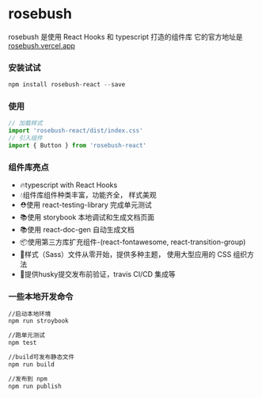 # rosebush

rosebush 是使用 React Hooks 和 typescript 打造的组件库
它的官方地址是
[rosebush.vercel.app](https://rosebush.vercel.app/)

### 安装试试

```javascript
npm install rosebush-react --save
```

### 使用

```javascript
// 加载样式
import 'rosebush-react/dist/index.css'
// 引入组件
import { Button } from 'rosebush-react'
```

### 组件库亮点

- 🔥typescript with React Hooks
- 💧组件库组件种类丰富，功能齐全， 样式美观
- ⛑️使用 react-testing-library 完成单元测试
- 📚使用 storybook 本地调试和生成文档页面
- 📚使用 react-doc-gen 自动生成文档
- 📦使用第三方库扩充组件-(react-fontawesome, react-transition-group)
- 🌹样式（Sass）文件从零开始，提供多种主题， 使用大型应用的 CSS 组织方法
- 🎉提供husky提交发布前验证，travis CI/CD 集成等

### 一些本地开发命令

```bash
//启动本地环境
npm run stroybook

//跑单元测试
npm test

//build可发布静态文件
npm run build

//发布到 npm
npm run publish
```
